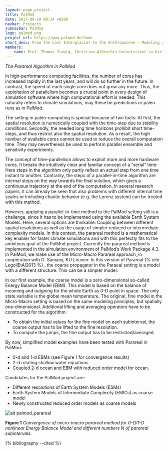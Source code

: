 ```yaml
---
layout: page_project
title: PalMod
date: 2017-08-10 08:24 +0200
navbar: Projects
subnavbar: PalMod
logo: palmod.png
project_url: https://www.palmod.de/home
short_desc: From the Last Interglacial to the Anthropocene – Modeling a Complete Glacial Cycle
members:
  - name: Prof. Thomas Slawig, Christian-Albrechts-Universitaet zu Kiel
---
```


*The Parareal Algorithm in PalMod*In high-performance computing facilities, the number of cores has increased rapidly in the last years, and will do so further in the future. In contrast, the speed of each single core does not grow any more. Thus, the exploitation of parallelism becomes a crucial point in every design of simulation software where high computational effort is needed. This naturally refers to climate simulations, may these be predictions or paleo runs as in PalMod. 
The setting in paleo-computing is special because of two facts: At first, the spatial resolution is numerically coupled with the time-step due to stability conditions.  Secondly, the needed long time horizons prohibit short time-steps, and thus restrict also the spatial resolution. As a result, the high number of available cores cannot be used to reduce the overall computation time. They may nevertheless be used to perform parallel ensemble and sensitivity experiments. The concept of time-parallelism allows to exploit more and more hardware cores. It breaks the intuitively clear and familiar concept of a “serial” time: Here steps in the algorithm only partly reflect an actual step from one time instant to another. Contrarily, the steps of a parallel-in-time algorithm are internal steps on the way towards the final solution, which gives a continuous trajectory at the end of the computation. In several research papers, it can already be seen that also problems with different internal time scales or including chaotic behavior (e.g. the Lorenz system) can be treated with this method.  
However, applying a parallel-in-time method to the PalMod setting still is a challenge, since it has to be implemented using the available Earth System Models. Here, several options are thinkable: Coupling between different spatial resolutions as well as the usage of simpler reduced or intermediate complexity models. In this context, the parareal method is a mathematical key enabler for faster climate simulations and with this perfectly fits to the ambitious goal of the PalMod project. Currently the parareal method is implemented in the simulation environment of PalMod’s Work Package 4.3. In PalMod, we make use of the Micro-Macro Parareal approach, in cooperation with G. Samaey, KU Leuven: In this version of Parareal {% cite LegollEtAl2013 %} , the coarse propagator in the Paraeal setting  is a model with a different structure. This can be a simpler model.In our first example, the coarse model is a zero-dimensional so-called Energy Balance Model (EBM). This model  is based on the balance of incoming and outgoing for the whole Earth as 0-D point in space. The only state variable is the global mean temperature. The original, fine model in the Micro-Macro setting is based on the same modeling principles, but spatially one-dimensional. Additional lifting and averaging operators have to be constructed for the algorithm:
 - To obtain the initial values for the fine model on each subinterval, the coarse output has to be lifted to the fine resolution. - To compute the jumps, the fine output has to be restricted/averaged. 

By now, simplified model examples have been tested with Parareal in PalMod:
 - 0-d and 1-d EBMs (see Figure 1 for convergence results) - 2-d rotating shallow water equations - Coupled 2-d ocean and EBM with reduced order model for ocean.Candidates for the PalMod project are:
 - Different resolutions of Earth System Models (ESMs) - Earth System Models of Intermediate Complexity (EMICs) as coarse model - Newly constructed reduced order models as coarse models

![alt palmod_parareal](/projects/palmod_parareal.png)

**Figure 1** *Convergence of micro-macro parareal method for  0-D/1-D nonlinear Energy Balance Model and different numbers N of parareal  subintervals.*

{% bibliography --cited %}